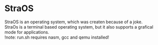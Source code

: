 # StraOS
StraOS is an operating system, which was createn because of a joke.<br />
StraOs is a terminal based operating system, but it also supports a grafical mode for applications.<br />
!note: run.sh requires nasm, gcc and qemu installed!
